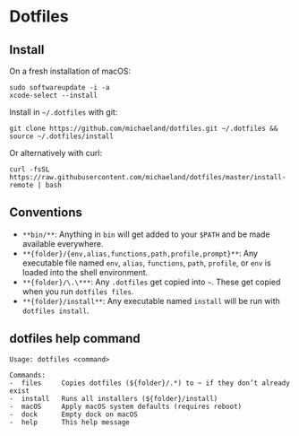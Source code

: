 # Dotfiles 


## Install

On a fresh installation of macOS:

    sudo softwareupdate -i -a
    xcode-select --install

Install in `~/.dotfiles` with git:

    git clone https://github.com/michaeland/dotfiles.git ~/.dotfiles && source ~/.dotfiles/install

Or alternatively with curl:

    curl -fsSL https://raw.githubusercontent.com/michaeland/dotfiles/master/install-remote | bash


## Conventions

- `**bin/**`: Anything in `bin` will get added to your `$PATH` and be made available everywhere.
- `**{folder}/{env,alias,functions,path,profile,prompt}**`: Any executable file named `env`, `alias`, 
  `functions`, `path`, `profile`, or `env` is loaded into the shell environment.
- `**{folder}/\.\***`: Any `.dotfiles` get copied into `~`. These get copied when you run `dotfiles files`.
- `**{folder}/install**`: Any executable named `install` will be run with `dotfiles install`.


## dotfiles help command

    Usage: dotfiles <command>

    Commands:
    -  files     Copies dotfiles (${folder}/.*) to ~ if they don’t already exist
    -  install   Runs all installers (${folder}/install)
    -  macOS     Apply macOS system defaults (requires reboot)
    -  dock      Empty dock on macOS
    -  help      This help message
